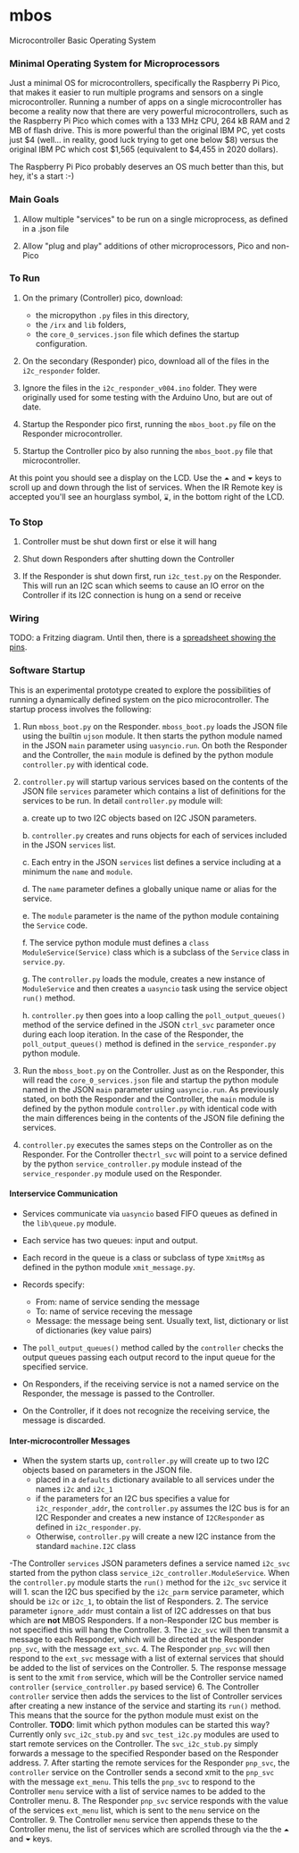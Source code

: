 # mbos
Microcontroller Basic Operating System

### Minimal Operating System for Microprocessors

Just a minimal OS for microcontrollers, specifically the Raspberry Pi Pico, that makes it easier 
to run multiple programs and sensors on a single microcontroller. Running a number of apps on a single
microcontroller has become a reality now
that there are very powerful microcontrollers, such as the Raspberry Pi Pico which comes with a 133 MHz CPU, 264 kB RAM and 2 MB of flash drive.
This is more powerful than the original IBM PC, yet costs just $4 (well... in reality, good luck
trying to get one below $8) versus the original IBM PC which cost $1,565 (equivalent to $4,455 in 2020 dollars).

The Raspberry Pi Pico probably deserves an OS much better than this, but hey, it's a start :-)

### Main Goals

1. Allow multiple "services" to be run on a single microprocess, as defined in a .json file

2. Allow "plug and play" additions of other microprocessors, Pico and non-Pico


### To Run

1. On the primary (Controller) pico, download:
    - the  micropython `.py` files in this directory, 
    - the `/irx` and `lib` folders, 
    - the `core_0_services.json` file which defines the startup configuration.

2. On the secondary (Responder) pico, download all of the files in the `i2c_responder` folder.

3. Ignore the files in the `i2c_responder_v004.ino` folder. They were originally used for some testing with the Arduino Uno, but are out of date.

4. Startup the Responder pico first, running the `mbos_boot.py` file on the Responder microcontroller. 

5. Startup the Controller pico by also running the `mbos_boot.py` file that microcontroller.

At this point you should see a display on the LCD. Use the `⏶` and `⏷` keys to scroll up and down through the list of services. When the IR Remote key is accepted you'll see an hourglass symbol, `⌛`, in the bottom right of the LCD.

### To Stop

1. Controller must be shut down first or else it will hang

2. Shut down Responders after shutting down the Controller

3. If the Responder is shut down first, run `i2c_test.py` on the Responder. This will run an I2C scan which seems to cause an IO error on the Controller if its I2C connection is hung on a send or receive


### Wiring

TODO: a Fritzing diagram. Until then, there is a [spreadsheet showing the pins](https://docs.google.com/spreadsheets/d/16u3hJGJmb7ypCOZC1THlrIoG0V4-GSELsgmK8cBsw4Q/edit#gid=675858864).


### Software Startup

This is an experimental prototype created to explore the possibilities of running a dynamically defined system on the pico microcontroller. The startup process involves the following:

1. Run `mboss_boot.py` on the Responder. `mboss_boot.py` loads the JSON file using the builtin `ujson` module. It then starts the python module named in the JSON `main` parameter using `uasyncio.run`. On both the Responder and the Controller, the `main` module is defined by the python module `controller.py` with identical code.

2. `controller.py` will startup various services based on the contents of the JSON file `services` parameter which contains a list of  definitions for the services to be run.  In detail `controller.py` module will:

    a.  create up to two I2C objects based on I2C JSON parameters. 

    b. `controller.py` creates and runs objects for each of services included in the JSON `services` list. 

    c.  Each entry in the JSON `services` list defines a service including at a minimum the `name` and `module`. 

    d. The `name` parameter defines a globally unique name or alias for the service. 

    e. The `module` parameter is the name of the python module containing the `Service` code. 

    f.  The  service python module must defines a `class ModuleService(Service)` class which is a subclass of the `Service` class in `service.py`.

    g. The `controller.py` loads the module, creates a new instance of `ModuleService` and then creates a `uasyncio` task using the service object `run()` method.

    h. `controller.py` then goes into a loop calling the `poll_output_queues()` method of the service defined in the JSON `ctrl_svc` parameter once during each loop iteration. In the case of the Responder, the `poll_output_queues()` method is defined in the `service_responder.py` python module.

2. Run the `mboss_boot.py` on the Controller. Just as on the Responder, this will read the `core_0_services.json` file  and startup the python module named in the JSON `main` parameter using `uasyncio.run`. As previously stated, on both the Responder and the Controller, the `main` module is defined by the python module `controller.py` with identical code with the main differences being in the contents of the JSON file defining the services.

3. `controller.py` executes the sames steps on the Controller as on the Responder. For the Controller  the`ctrl_svc` will point to a service defined by the python `service_controller.py` module instead of the `service_responder.py` module used on the Responder.


#### Interservice Communication

- Services communicate via `uasyncio` based FIFO queues as defined in the `lib\queue.py` module. 

- Each service has two queues: input and output.
- Each record in the queue is a class or subclass of type `XmitMsg` as defined in the python module `xmit_message.py`.
- Records specify:
    - From: name of service sending the message
    - To: name of service receving the message
    - Message: the message being sent. Usually text, list, dictionary or list of dictionaries (key value pairs)
- The `poll_output_queues()` method called by the `controller` checks the output queues passing each output record to the input queue for the specified service.
- On Responders, if the receiving service is not a named service on the Responder, the message is passed to the Controller.
- On the Controller, if it does not recognize the receiving service, the message is discarded.

#### Inter-microcontroller Messages

- When the system starts up, `controller.py` will create up to two I2C objects based on parameters in the JSON file.
    - placed in a `defaults` dictionary available to all services under the names `i2c` and `i2c_1`
    - if the parameters for an I2C bus specifies a value for `i2c_responder_addr`, the `controller.py` assumes the I2C bus is for an I2C Responder and creates a new instance of `I2CResponder` as defined in `i2c_responder.py`. 
    - Otherwise, `controller.py` will create a new I2C instance from the standard `machine.I2C` class

-The Controller `services` JSON parameters defines a service named `i2c_svc` started from the python class `service_i2c_controller.ModuleService`. When the `controller.py` module starts the `run()` method for the `i2c_svc` service it will
    1. scan the I2C bus specified by the `i2c_parm` service parameter, which should be `i2c` or `i2c_1`, to obtain the list of Responders. 
    2. The service parameter `ignore_addr` must contain a list of I2C addresses on that bus which are **not** MBOS Responders. If a non-Responder I2C bus member is not specified this will hang the Controller.
    3. The `i2c_svc` will then transmit a message to each Responder, which will be directed at the Responder `pnp_svc`, with the message `ext_svc`.
    4. The Responder `pnp_svc` will then respond to the `ext_svc` message with a list of external services that should be added to the list of services on the Controller. 
    5. The response message is sent to the xmit `from` service, which will be the Controller service named `controller` (`service_controller.py` based service)
    6. The Controller `controller` service then adds the services to the list of Controller services after creating a new instance of the service and starting its `run()` method. This means that the source for the python module must exist on the Controller. **TODO**: limit which python modules can be started this way? Currently only `svc_i2c_stub.py` and `svc_test_i2c.py` modules are used to start remote services on the Controller. The `svc_i2c_stub.py` simply forwards a message to the specified Responder based on the Responder address.
    7. After starting the remote services for the Responder `pnp_svc`, the `controller` service on the Controller sends a second xmit to the `pnp_svc` with the message `ext_menu`. This tells the `pnp_svc` to respond to the Controller `menu` service with a list of service names to be added to the Controller menu.
    8. The Responder `pnp_svc` service responds with the value of the services `ext_menu` list, which is sent to the `menu` service on the Controller.
    9. The Controller `menu` service then appends these to the Controller menu, the list of services which are scrolled through via the the `⏶` and `⏷` keys.
